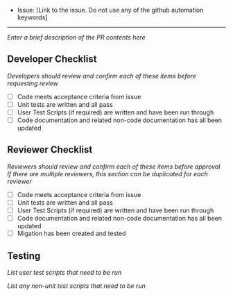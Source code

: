 * Issue: [Link to the issue.  Do not use any of the github automation keywords]

---

*Enter a brief description of the PR contents here*

## Developer Checklist

*Developers should review and confirm each of these items before requesting review*

* [ ] Code meets acceptance criteria from issue
* [ ] Unit tests are written and all pass
* [ ] User Test Scripts (if required) are written and have been run through
* [ ] Code documentation and related non-code documentation has all been updated

## Reviewer Checklist

*Reviewers should review and confirm each of these items before approval*
*If there are multiple reviewers, this section can be duplicated for each reviewer*

* [ ] Code meets acceptance criteria from issue
* [ ] Unit tests are written and all pass
* [ ] User Test Scripts (if required) are written and have been run through
* [ ] Code documentation and related non-code documentation has all been updated
* [ ] Migation has been created and tested

## Testing

*List user test scripts that need to be run*

*List any non-unit test scripts that need to be run*
